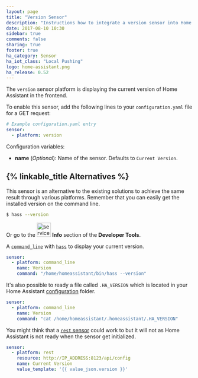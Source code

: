 ```yaml
---
layout: page
title: "Version Sensor"
description: "Instructions how to integrate a version sensor into Home Assistant."
date: 2017-08-10 10:30
sidebar: true
comments: false
sharing: true
footer: true
ha_category: Sensor
ha_iot_class: "Local Pushing"
logo: home-assistant.png
ha_release: 0.52
---
```



The `version` sensor platform is displaying the current version of Home Assistant in the frontend.

To enable this sensor, add the following lines to your `configuration.yaml` file for a GET request:

```yaml
# Example configuration.yaml entry
sensor:
  - platform: version
```

Configuration variables:

- **name** (*Optional*): Name of the sensor. Defaults to `Current Version`.

## {% linkable_title Alternatives %}

This sensor is an alternative to the existing solutions to achieve the same result through various platforms. Remember that you can easily get the installed version on the command line.

```bash
$ hass --version
```

Or go to the <img src='/images/screenshots/developer-tool-about-icon.png' alt='service developer tool icon' class="no-shadow" height="38" /> **Info** section of the **Developer Tools**.

A [`command_line`](/components/sensor.command_line/) with [`hass`](/docs/tools/hass/) to display your current version.

```yaml
sensor:
  - platform: command_line
    name: Version
    command: "/home/homeassistant/bin/hass --version"
```

It's also possible to ready a file called `.HA_VERSION` which is located in your Home Assistant [configuration](/docs/configuration/) folder.

```yaml
sensor:
  - platform: command_line
    name: Version
    command: "cat /home/homeassistant/.homeassistant/.HA_VERSION"
```

You might think that a [`rest` sensor](/components/sensor.rest/) could work to but it will not as Home Assistant is not ready when the sensor get initialized.

```yaml
sensor:
  - platform: rest
    resource: http://IP_ADDRESS:8123/api/config
    name: Current Version
    value_template: '{{ value_json.version }}'
```
